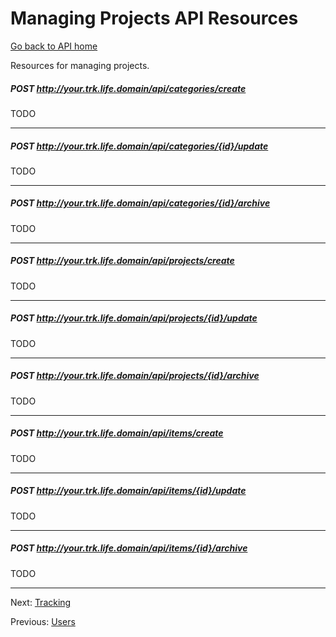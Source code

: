 Managing Projects API Resources
===============================

[Go back to API home](01-api.md)

Resources for managing projects.

##### POST http://your.trk.life.domain/api/categories/create #####

TODO

---

##### POST http://your.trk.life.domain/api/categories/{id}/update #####

TODO

---

##### POST http://your.trk.life.domain/api/categories/{id}/archive #####

TODO

---

##### POST http://your.trk.life.domain/api/projects/create #####

TODO

---

##### POST http://your.trk.life.domain/api/projects/{id}/update #####

TODO

---

##### POST http://your.trk.life.domain/api/projects/{id}/archive #####

TODO

---

##### POST http://your.trk.life.domain/api/items/create #####

TODO

---

##### POST http://your.trk.life.domain/api/items/{id}/update #####

TODO

---

##### POST http://your.trk.life.domain/api/items/{id}/archive #####

TODO

---

Next: [Tracking](04-tracking.md)

Previous: [Users](02-users.md)